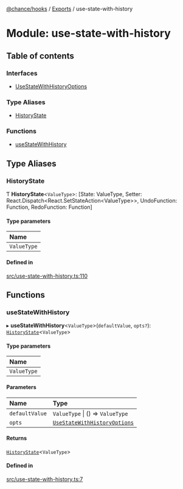 [@chance/hooks](../README.md) / [Exports](../modules.md) / use-state-with-history

# Module: use-state-with-history

## Table of contents

### Interfaces

- [UseStateWithHistoryOptions](../interfaces/use_state_with_history.UseStateWithHistoryOptions.md)

### Type Aliases

- [HistoryState](use_state_with_history.md#historystate)

### Functions

- [useStateWithHistory](use_state_with_history.md#usestatewithhistory)

## Type Aliases

### HistoryState

Ƭ **HistoryState**<`ValueType`\>: [State: ValueType, Setter: React.Dispatch<React.SetStateAction<ValueType\>\>, UndoFunction: Function, RedoFunction: Function]

#### Type parameters

| Name |
| :------ |
| `ValueType` |

#### Defined in

[src/use-state-with-history.ts:110](https://github.com/chaance/hooks/blob/f07c99b/src/use-state-with-history.ts#L110)

## Functions

### useStateWithHistory

▸ **useStateWithHistory**<`ValueType`\>(`defaultValue`, `opts?`): [`HistoryState`](use_state_with_history.md#historystate)<`ValueType`\>

#### Type parameters

| Name |
| :------ |
| `ValueType` |

#### Parameters

| Name | Type |
| :------ | :------ |
| `defaultValue` | `ValueType` \| () => `ValueType` |
| `opts` | [`UseStateWithHistoryOptions`](../interfaces/use_state_with_history.UseStateWithHistoryOptions.md) |

#### Returns

[`HistoryState`](use_state_with_history.md#historystate)<`ValueType`\>

#### Defined in

[src/use-state-with-history.ts:7](https://github.com/chaance/hooks/blob/f07c99b/src/use-state-with-history.ts#L7)
